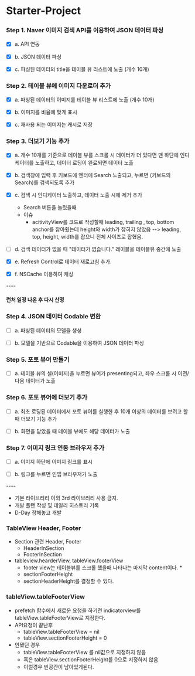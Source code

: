 # Starter-Project



### Step 1. Naver 이미지 검색 API를 이용하여 JSON 데이터 파싱

- [x] a. API 연동

- [x] b. JSON 데이터 파싱

- [x] c. 파싱된 데이터의 title을 테이블 뷰 리스트에 노출 (개수 10개)



### Step 2. 테이블 뷰에 이미지 다운로더 추가

- [x] a. 파싱된 데이터의 이미지를 테이블 뷰 리스트에 노출 (개수 10개)

- [x] b. 이미지를 비율에 맞게 표시

- [x] c. 재사용 되는 이미지는 캐시로 저장



### Step 3. 더보기 기능 추가

- [x] a. 개수 10개를 기준으로 테이블 뷰를 스크롤 시 데이터가 더 있다면 맨 하단에 인디케이터를 노출하고, 데이터 로딩이 완료되면 데이터 노출
- [x] b. 검색창에 입력 후 키보드에 엔터에 Search 노출되고, 누르면 (키보드의 Search)를 검색되도록 추가
- [x] c. 검색 시 인디케이터 노출하고, 데이터 노출 시에 제거 추가

  * Search 버튼을 눌렀을때
  * 이슈
    * acitivityView를 코드로 작성할때 leading, trailing , top, bottom anchor를 잡아줬는데 height와 width가 잡히지 않았음 --> leading, top, height, width를 잡으니 전체 사이즈로 잡혔음.
- [ ] d. 검색 데이터가 없을 때 "데이터가 없습니다." 레이블을 테이블뷰 중간에 노출
- [x] e. Refresh Control로 데이터 새로고침 추가.
- [x] f. NSCache 이용하여 캐싱



\----

#### 런처 일정 나온 후 다시 산정

### Step 4. JSON 데이터 Codable 변환

- [ ] a. 파싱된 데이터의 모델을 생성

- [ ] b. 모델을 기반으로 Codable을 이용하여 JSON 데이터 파싱



### Step 5. 포토 뷰어 만들기

- [ ] a. 테이블 뷰의 셀(이미지)을 누르면 뷰어가 presenting되고, 좌우 스크롤 시 이전/다음 데이터가 노출



### Step 6. 포토 뷰어에 더보기 추가

- [ ] a. 최초 로딩된 데이터에서 포토 뷰어를 실행한 후 10개 이상의 데이터를 보려고 할 때 더보기 기능 추가

- [ ] b. 화면을 닫았을 때 테이블 뷰에도 해당 데이터가 노출



### Step 7. 이미지 링크 연동 브라우저 추가

- [ ] a. 이미지 하단에 이미지 링크를 표시

- [ ] b. 링크를 누르면 인앱 브라우저가 노출

\----



* 기본 라이브러리 이외 3rd 라이브러리 사용 금지. 
* 개발 플랜 작성 및 데일리 히스토리 기록 
* D-Day 정해놓고 개발



### TableView Header, Footer

* Section 관련 Header, Footer
  * HeaderInSection
  * FooterInSection
* tableview.hearderView, tableView.footerView
  * footer view는 테이블뷰를 스크롤 했을때 나타나는 마지막 content이다.
    * 
  * sectionFooterHeight
  * sectionHeaderHeight를 결정할 수 있다.



### tableView.tableFooterView

* prefetch 함수에서 새로운 요청을 하기전 indicatorview를 tableView.tableFooterView로 지정한다.
* API요청이 끝난후
  * tableView.tableFooterView = nil
  * tableView.sectionFooterHeight = 0 
* 안됐던 경우
  * tableView.tableFooterView 를 nil값으로 지정하지 않음
  * 혹은 tableView.sectionFooterHeight를 0으로 지정하지 않음
  * 이럴경우 빈공간이 남아있게된다.